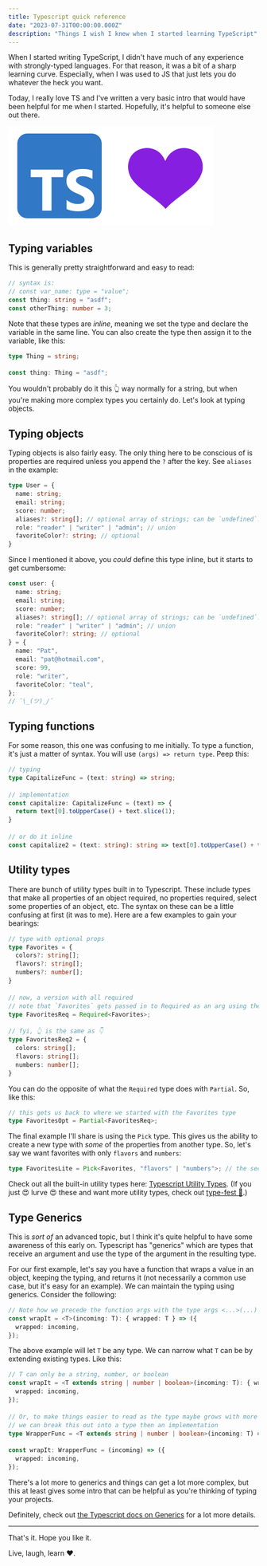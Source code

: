 ```yaml
---
title: Typescript quick reference
date: "2023-07-31T00:00:00.000Z"
description: "Things I wish I knew when I started learning TypeScript"
---
```


When I started writing TypeScript, I didn't have much of any experience with strongly-typed languages. For that reason, it was a bit of a sharp learning curve. Especially, when I was used to JS that just lets you do whatever the heck you want.

Today, I really love TS and I've written a very basic intro that would have been helpful for me when I started. Hopefully, it's helpful to someone else out there.

![I love TS](./love-typescript.png)

## Typing variables

This is generally pretty straightforward and easy to read:

```ts
// syntax is:
// const var_name: type = "value";
const thing: string = "asdf";
const otherThing: number = 3;
```

Note that these types are _inline_, meaning we set the type and declare the variable in the same line. You can also create the type then assign it to the variable, like this:

```ts
type Thing = string;

const thing: Thing = "asdf";
```

You wouldn't probably do it this 👆 way normally for a string, but when you're making more complex types you certainly do. Let's look at typing objects.

## Typing objects

Typing objects is also fairly easy. The only thing here to be conscious of is properties are required unless you append the `?` after the key. See `aliases` in the example:

```ts
type User = {
  name: string;
  email: string;
  score: number;
  aliases?: string[]; // optional array of strings; can be `undefined`.
  role: "reader" | "writer" | "admin"; // union
  favoriteColor?: string; // optional
}
```

Since I mentioned it above, you _could_ define this type inline, but it starts to get cumbersome:

```ts
const user: {
  name: string;
  email: string;
  score: number;
  aliases?: string[]; // optional array of strings; can be `undefined`.
  role: "reader" | "writer" | "admin"; // union
  favoriteColor?: string; // optional
} = {
  name: "Pat",
  email: "pat@hotmail.com",
  score: 99,
  role: "writer",
  favoriteColor: "teal",
};
// ¯\_(ツ)_/¯
```

## Typing functions

For some reason, this one was confusing to me initially. To type a function, it's just a matter of syntax. You will use `(args) => return type`. Peep this:

```ts
// typing
type CapitalizeFunc = (text: string) => string;

// implementation
const capitalize: CapitalizeFunc = (text) => {
  return text[0].toUpperCase() + text.slice(1);
}

// or do it inline
const capitalize2 = (text: string): string => text[0].toUpperCase() + text.slice(1);
```

## Utility types

There are bunch of utility types built in to Typescript. These include types that make all properties of an object required, no properties required, select some properties of an object, etc. The syntax on these can be a little confusing at first (it was to me). Here are a few examples to gain your bearings:

```ts
// type with optional props
type Favorites = {
  colors?: string[];
  flavors?: string[];
  numbers?: number[];
}

// now, a version with all required
// note that `Favorites` gets passed in to Required as an arg using the <...> syntax 
type FavoritesReq = Required<Favorites>;

// fyi, 👆 is the same as 👇
type FavoritesReq2 = {
  colors: string[];
  flavors: string[];
  numbers: number[];
}
```

You can do the opposite of what the `Required` type does with `Partial`. So, like this:

```ts
// this gets us back to where we started with the Favorites type
type FavoritesOpt = Partial<FavoritesReq>;
```

The final example I'll share is using the `Pick` type. This gives us the ability to create a new type with _some_ of the properties from another type. So, let's say we want favorites with only `flavors` and `numbers`:

```ts
type FavoritesLite = Pick<Favorites, "flavors" | "numbers">; // the second arg here is a union of the keys we want
```

Check out all the built-in utility types here: [Typescript Utility Types](https://www.typescriptlang.org/docs/handbook/utility-types.html). (If you just 😍 lurve 😍 these and want more utility types, check out [type-fest 🎉](https://github.com/sindresorhus/type-fest).)

## Type Generics

This is _sort of_ an advanced topic, but I think it's quite helpful to have some awareness of this early on. Typescript has "generics" which are types that receive an argument and use the type of the argument in the resulting type.

For our first example, let's say you have a function that wraps a value in an object, keeping the typing, and returns it (not necessarily a common use case, but it's easy for an example). We can maintain the typing using generics. Consider the following:

```ts
// Note how we precede the function args with the type args <...>(...) => ...
const wrapIt = <T>(incoming: T): { wrapped: T } => ({
  wrapped: incoming,
});
```

The above example will let `T` be any type. We can narrow what `T` can be by extending existing types. Like this:

```ts
// T can only be a string, number, or boolean
const wrapIt = <T extends string | number | boolean>(incoming: T): { wrapped: T } => ({
  wrapped: incoming,
});

// Or, to make things easier to read as the type maybe grows with more props
// we can break this out into a type then an implementation
type WrapperFunc = <T extends string | number | boolean>(incoming: T) => { wrapped: T };

const wrapIt: WrapperFunc = (incoming) => ({
  wrapped: incoming,
});
```

There's a lot more to generics and things can get a lot more complex, but this at least gives some intro that can be helpful as you're thinking of typing your projects.

Definitely, check out [the Typescript docs on Generics](https://www.typescriptlang.org/docs/handbook/2/generics.html) for a lot more details.

---

That's it. Hope you like it.

Live, laugh, learn ❤️.
